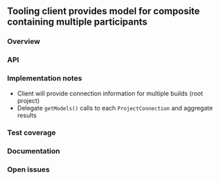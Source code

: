 ## Tooling client provides model for composite containing multiple participants

### Overview

### API

### Implementation notes

- Client will provide connection information for multiple builds (root project)
- Delegate `getModels()` calls to each `ProjectConnection` and aggregate results

### Test coverage

### Documentation

### Open issues

